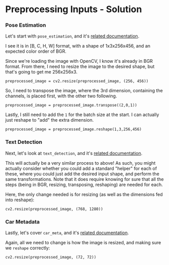 # Preprocessing Inputs - Solution

### Pose Estimation

Let's start with `pose_estimation`, and it's [related documentation](https://docs.openvinotoolkit.org/latest/_models_intel_human_pose_estimation_0001_description_human_pose_estimation_0001.html).

I see it is in [B, C, H, W] format, with a shape of 1x3x256x456, and an expected color order
of BGR.

Since we're loading the image with OpenCV, I know it's already in BGR format. From there, 
I need to resize the image to the desired shape, but that's going to get me 256x256x3.

```
preprocessed_image = cv2.resize(preprocessed_image, (256, 456))
```

So, I need to transpose the image, where the 3rd dimension, containing the channels,
is placed first, with the other two following.

```
preprocessed_image = preprocessed_image.transpose((2,0,1))
```

Lastly, I still need to add the `1` for the batch size at the start. I can actually just reshape
to "add" the extra dimension.

```
preprocessed_image = preprocessed_image.reshape(1,3,256,456)
```

### Text Detection

Next, let's look at `text_detection`, and it's [related documentation](http://docs.openvinotoolkit.org/latest/_models_intel_text_detection_0004_description_text_detection_0004.html).

This will actually be a very similar process to above! As such, you might actually consider
whether you could add a standard "helper" for each of these, where you could just add the
desired input shape, and perform the same transformations. Note that it does require knowing
for sure that all the steps (being in BGR, resizing, transposing, reshaping) are needed for each.

Here, the only change needed is for resizing (as well as the dimensions fed into reshape):

```
cv2.resize(preprocessed_image, (768, 1280))
```

### Car Metadata

Lastly, let's cover `car_meta`, and it's [related documentation](https://docs.openvinotoolkit.org/latest/_models_intel_vehicle_attributes_recognition_barrier_0039_description_vehicle_attributes_recognition_barrier_0039.html).

Again, all we need to change is how the image is resized, and making sure we `reshape` 
correctly:

```
cv2.resize(preprocessed_image, (72, 72))
```

